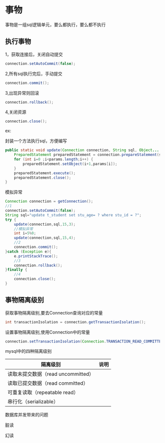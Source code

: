 # 事物

事物是一组sql逻辑单元，要么都执行，要么都不执行

## 执行事物

1，获取连接后，关闭自动提交

```java
connection.setAutoCommit(false);
```

2,所有sql执行完后，手动提交

```java
connection.commit();
```

3,出现异常则回滚

```java
connection.rollback();
```

4,关闭资源

```java
connection.close();
```

ex:

封装一个方法执行sql，方便编写

```java
public static void update(Connection connection, String sql, Object... params) throws Exception {
    PreparedStatement preparedStatement = connection.prepareStatement(sql);
    for (int i=0 ;i<params.length;i++) {
        preparedStatement.setObject(i+1,params[i]);
    }
    preparedStatement.execute();
    preparedStatement.close();
}
```

模拟异常

```java
Connection connection = getConnection();
//1
connection.setAutoCommit(false);
String sql="update t_student set stu_age= ? where stu_id = ?";
try {
    update(connection,sql,15,3);
    //模拟异常
    int i=5%0;
    update(connection,sql,15,4);
    //2
    connection.commit();
}catch (Exception e){
    e.printStackTrace();
    //3
    connection.rollback();
}finally {
    //4
    connection.close();
}
```

## 事物隔离级别

获取事物隔离级别,要去Connection查询对应的常量

```java
int transactionIsolation = connection.getTransactionIsolation();
```

设置事物隔离级别,使用Connection中的常量

```java
connection.setTransactionIsolation(Connection.TRANSACTION_READ_COMMITTED);
```



mysql中的四种隔离级别

| 隔离级别                           | 说明 |
| ---------------------------------- | ---- |
| 读取未提交数据（read uncommitted） |      |
| 读取已提交数据（read committed）   |      |
| 可重复读取（repeatable read）      |      |
| 串行化（serializable）             |      |

数据库并发带来的问题

脏读

幻读


